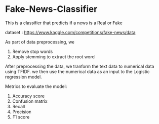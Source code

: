 # Fake-News-Classifier
This is a classifier that predicts if a news is a Real or Fake

dataset : https://www.kaggle.com/competitions/fake-news/data 

As part of data preprocessing, we 
1) Remove stop words
2) Apply stemming to extract the root word

After preprocessing the data, we tranform the text data to numerical data using TFIDF. we then use the numerical data as an input to the Logistic regression model.

Metrics to evaluate the model:
1) Accuracy score
2) Confusion matrix
3) Recall
4) Precision
5) F1 score
